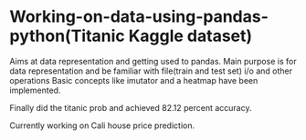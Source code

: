 # Working-on-data-using-pandas-python(Titanic Kaggle dataset)
Aims at data representation and getting used to pandas.
Main purpose is for data representation and be familiar with file(train and test set) i/o and other operations
Basic concepts like imutator and a heatmap have been implemented.

Finally did the titanic prob and achieved 82.12 percent accuracy.

Currently working on Cali house price prediction.
